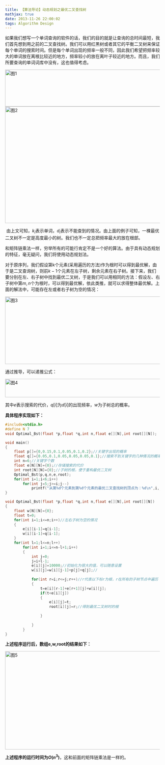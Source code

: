 ```yaml
---
title: 【算法导论】动态规划之最优二叉查找树
mathjax: true
date: 2013-11-26 22:00:02
tags: Algorithm Design
---
```




​    如果我们想写一个单词查询的软件的话，我们的目的就是让查询的总时间最短，我们首先想到用之前的二叉查找树。我们可以用红黑树或者其它的平衡二叉树来保证每个单词的搜索时间。但是每个单词出现的频率一般不同，因此我们希望把频率较大的单词放在离根比较近的地方，频率较小的放在离叶子较近的地方。而且，我们所要查询的单词词库中没有，这也值得考虑。

<!--more-->

<img src="https://cdn.jsdelivr.net/gh/tengweitw/FigureBed@latest/20131126/20131126_fig001.jpg" width="700" height="120" title="图1" alt="图1" >

<img src="https://cdn.jsdelivr.net/gh/tengweitw/FigureBed@latest/20131126/20131126_fig002.jpg" width="600" height="380" title="图2" alt="图2" >

​    由上文可知，$k_i$表示单词，$d_i$表示不能查到的情况。由上面的例子可知，一棵最优二叉树不一定是高度最小的树。我们也不一定总把频率最大的放在根部。

​    和矩阵链乘法一样，穷举所有的可能行肯定不是一个好的算法。由于具有动态规划的特征，毫无疑问，我们将使用动态规划法。

​    对于原序列，我们假设第k个元素(采用遍历的方法)作为根时可以得到最优解，由于是二叉查询树，则前$k-1$个元素在左子树，剩余元素在右子树。接下来，我们要分别在左、右子树中找到最优二叉树，于是我们可以用相同的方法：假设左、右子树中第$m, n$个为根时，可以得到最优解，依此类推，就可以求得整体最优解。上面的解法中，可能存在左或者右子树为空的情况：

<img src="https://cdn.jsdelivr.net/gh/tengweitw/FigureBed@latest/20131126/20131126_fig003.jpg" width="700" height="220" title="图3" alt="图3" >

通过推导，可以递推公式：

<img src="https://cdn.jsdelivr.net/gh/tengweitw/FigureBed@latest/20131126/20131126_fig004.jpg" width="600" height="60" title="图4" alt="图4" >

其中$e$表示搜索的代价，$q[i]$为$d[i]$的出现频率，$w$为子树总的概率。

**具体程序实现如下：**



```cpp
#include<stdio.h>
#define N 7
void Optimal_Bst(float *p,float *q,int n,float e[][N],int root[][N]);

void main()
{
	float p[]={0,0.15,0.1,0.05,0.1,0.2};//关键字出现的概率
	float q[]={0.05,0.1,0.05,0.05,0.05,0.1};//搜索不到关键字的几种情况的概率
	int n=6;//关键字个数
	float e[N][N]={0};//存储搜索的代价
	int root[N][N]={0};//子树的根，便于重构最优二叉树
	Optimal_Bst(p,q,n,e,root);
	for(int i=1;i<6;i++)
		for(int j=5;j>=i;j--)
			printf("从第%d个元素到第%d个元素的最优二叉查找树的顶点为：%d\n",i,j,root[i][j]);
}

void Optimal_Bst(float *p,float *q,int n,float e[][N],int root[][N])
{
	float w[N][N]={0};
	float t=0;
	for(int i=1;i<=n;i++)//左右子树为空的情况
	{
		e[i][i-1]=q[i-1];
		w[i][i-1]=q[i-1];
	}
	for(int l=1;l<=n;l++)
		for(int i=1;i<=n-l+1;i++)
		{
			int j=0;
			j=i+l-1;
			e[i][j]=10000;//初始化为很大的值，可以随意设置
			w[i][j]=w[i][j-1]+p[j]+q[j];//
			
			for(int r=i;r<=j;r++)//r代表以下标r为根，r在所有的子树节点中遍历
			{
				t=e[i][r-1]+e[r+1][j]+w[i][j];
				if(t<e[i][j])
				{
					e[i][j]=t;
					root[i][j]=r;//得到最优二叉树时的根
					
				}
					
			}
		}
}
```



**上述程序运行后，数组e,w,root的结果如下：**

<img src="https://cdn.jsdelivr.net/gh/tengweitw/FigureBed@latest/20131126/20131126_fig005.jpg" width="600" height="320" title="图5" alt="图5" >

**上述程序的运行时间为$O(n^3)$**，这和前面的矩阵链乘法是一样的。



